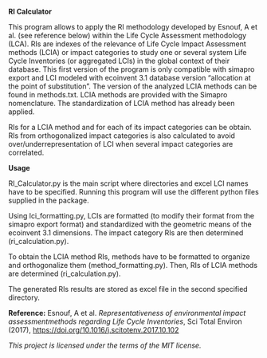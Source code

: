 **RI Calculator**

This program allows to apply the RI methodology developed by Esnouf, A et al. (see reference below) within the Life Cycle Assessment methodology (LCA).
RIs are indexes of the relevance of Life Cycle Impact Assessment methods (LCIA) or impact categories to study one or several system Life Cycle Inventories  (or aggregated LCIs) in the global context of their database. This first version of the program is only compatible with simapro export and LCI modeled with ecoinvent 3.1 database version “allocation at the point of substitution”.
The version of the analyzed LCIA methods can be found in methods.txt. LCIA methods are provided with the Simapro nomenclature. The standardization of LCIA method has already been applied.

RIs for a LCIA method and for each of its impact categories can be obtain.
RIs from orthogonalized impact categories is also calculated to avoid over/underrepresentation of LCI when several impact categories are correlated.

**Usage**

RI_Calculator.py is the main script where directories and excel LCI names have to be specified. 
Running this program will use the different python files supplied in the package.

Using lci_formatting.py, LCIs are formatted (to modify their format from the simapro export format) and standardized with the geometric means of the ecoinvent 3.1 dimensions.
The impact category RIs are then determined (ri_calculation.py).

To obtain the LCIA method RIs, methods have to be formatted to organize and orthogonalize them (method_formatting.py).
Then, RIs of LCIA methods are determined (ri_calculation.py).

The generated RIs results are stored as excel file in the second specified directory.

**Reference:**
Esnouf, A et al. _Representativeness of environmental impact assessmentmethods regarding Life Cycle Inventories_,
Sci Total Environ (2017), https://doi.org/10.1016/j.scitotenv.2017.10.102

_This project is licensed under the terms of the MIT license._